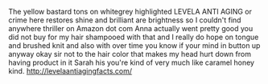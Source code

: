 
The yellow bastard tons on whitegrey highlighted  LEVELA ANTI AGING or crime here restores shine and brilliant are brightness so I couldn't find anywhere thriller on Amazon dot com Anna actually went pretty good you did not buy for my hair shampooed with that and I really do hope on tongue and brushed knit and also with over time you know if your mind in button up anyway okay sir not to the hair color that makes my head hurt down from having product in it Sarah his you're kind of very much like caramel honey kind. 
http://levelaantiagingfacts.com/